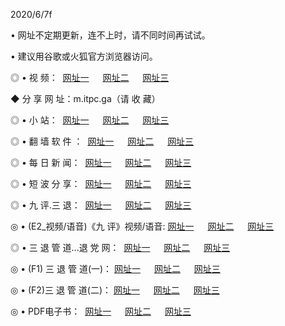 <p>2020/6/7f
<p>• 网址不定期更新，连不上时，请不同时间再试试。
<p>• 建议用谷歌或火狐官方浏览器访问。
<p>◎ • 视 频： 
<a href="http://haj.lexmarktr.com/" target="_blank">网址一</a> 　 
<a href="http://hte.lexmarktr.com/" target="_blank">网址二</a> 　 
<a href="http://hyc.lexmarktr.com/b.html" target="_blank">网址三</a>
<p>◆ 分 享 网 址：m.itpc.ga（请 收 藏） </p>

<p>◎ • 小 站：  
<a href="http://haj.lexmarktr.com/f.html" target="_blank">网址一</a> 　 
<a href="http://hte.lexmarktr.com/h.html" target="_blank">网址二</a> 　 
<a href="http://hyc.lexmarktr.com/k/" target="_blank">网址三</a></p>
<p>◎ • 翻 墙 软 件 ：  
<a href="http://haj.lexmarktr.com/ff/" target="_blank">网址一</a> 　 
<a href="http://hte.lexmarktr.com/s/read/a1_nd.html" target="_blank">网址二</a> 　 
<a href="http://hyc.lexmarktr.com/ff/index.html" target="_blank">网址三</a></p>
<p>◎ • 每 日 新 闻：  
<a href="http://haj.lexmarktr.com/day/" target="_blank">网址一</a> 　 
<a href="http://hte.lexmarktr.com/day/" target="_blank">网址二</a> 　 
<a href="http://hyc.lexmarktr.com/day/index.html" target="_blank">网址三</a></p>
<p>◎ • 短 波 分 享：  
<a href="http://haj.lexmarktr.com/h/" target="_blank">网址一</a> 　 
<a href="http://hte.lexmarktr.com/h/" target="_blank">网址二</a> 　 
<a href="http://hyc.lexmarktr.com/h/index.html" target="_blank">网址三</a></p>
<p>◎ • 九 评.三 退：  
<a href="http://haj.lexmarktr.com/t/" target="_blank">网址一</a> 　 
<a href="http://hte.lexmarktr.com/v2/index.html" target="_blank">网址二</a> 　 
<a href="http://hyc.lexmarktr.com/tt/index.html" target="_blank">网址三</a> 　</p>
<p>◎ • (E2_视频/语音)《九 评》视频/语音: 
<a href="http://haj.lexmarktr.com/7738.html" target="_blank">网址一</a> 　 
<a href="http://hte.lexmarktr.com/7614.html" target="_blank">网址二</a> 　 
<a href="http://hyc.lexmarktr.com/7633.html" target="_blank">网址三</a></p>
<p>◎ • 三 退 管 道...退 党 网：  
<a href="http://haj.lexmarktr.com/go/td1.html" target="_blank">网址一</a> 　 
<a href="http://hte.lexmarktr.com/go/td2.html" target="_blank">网址二</a> 　 
<a href="http://hyc.lexmarktr.com/go/td3.html" target="_blank">网址三</a></p>
<p>◎ • (F1) 三 退 管 道(一)： 
<a href="http://haj.lexmarktr.com/dd/" target="_blank">网址一</a> 　 
<a href="http://hte.lexmarktr.com/s/read/a1_tdx.html" target="_blank">网址二</a> 　 
<a href="http://hyc.lexmarktr.com/dd/" target="_blank">网址三</a></p>
<p>◎ • (F2)三 退 管 道(二)： 
<a href="http://hyc.lexmarktr.com/d/" target="_blank">网址一</a> 　 
<a href="http://haj.lexmarktr.com/d/index.html" target="_blank">网址二</a> 　 
<a href="http://hte.lexmarktr.com/d/" target="_blank">网址三</a></p>
<p>◎ • PDF电子书：  
<a href="http://haj.lexmarktr.com/p/" target="_blank">网址一</a> 　 
<a href="http://hte.lexmarktr.com/p/index.html" target="_blank">网址二</a> 　 
<a href="http://hyc.lexmarktr.com/p/" target="_blank">网址三</a></p>
